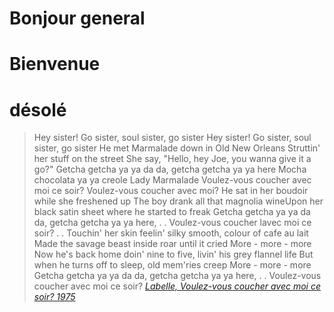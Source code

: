 # Bonjour general
# Bienvenue
# désolé

<blockquote>
Hey sister! Go sister, soul sister, go sister
Hey sister! Go sister, soul sister, go sister
He met Marmalade down in Old New Orleans
Struttin' her stuff on the street
She say, "Hello, hey Joe, you wanna give it a go?"
Getcha getcha ya ya da da, getcha getcha ya ya here
Mocha chocolata ya ya creole Lady Marmalade
Voulez-vous coucher avec moi ce soir?
Voulez-vous coucher avec moi?
He sat in her boudoir while she freshened up
The boy drank all that magnolia wineUpon her black satin sheet where he started to freak
Getcha getcha ya ya da da, getcha getcha ya ya here, . .
Voulez-vous coucher lavec moi ce soir? . .
Touchin' her skin feelin' silky smooth, colour of cafe au lait
Made the savage beast inside roar until it cried
More - more - more
Now he's back home doin' nine to five, livin' his grey flannel life
But when he turns off to sleep, old mem'ries creep
More - more - more
Getcha getcha ya ya da da, getcha getcha ya ya here, . .
Voulez-vous coucher avec moi ce soir?
<cite>
    <a href="https://tinder.com/@danslinky" target="_blank">
        Labelle, Voulez-vous coucher avec moi ce soir? 1975
    </a>
</cite>
</blockquote>
